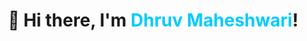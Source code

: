 <h1 align="center">
  <span style="display: inline-block; animation: wave 1.5s infinite;">👋</span>
  Hi there, I'm <span style="color:#00ccff;">Dhruv Maheshwari</span>!
</h1>

<style>
@keyframes wave {
  0% { transform: rotate(0.0deg); }
  10% { transform: rotate(14.0deg); }
  20% { transform: rotate(-8.0deg); }
  30% { transform: rotate(14.0deg); }
  40% { transform: rotate(-4.0deg); }
  50% { transform: rotate(10.0deg); }
  60% { transform: rotate(0.0deg); }
  100% { transform: rotate(0.0deg); }
}
</style>
